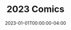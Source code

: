 ---
title: "2023 Comics"
type: "manual-list"
date: 2023-01-01T00:00:00-04:00
draft: false
categories: ["Projects", "Grafald"]
is_subpage: true
exclude_from_nav: true
nav_category: "grafald_years"
manual_links:
    - projects/grafald/comics/bonus_44.md
    - projects/grafald/comics/98.md
    - projects/grafald/comics/bonus_45.md
    - projects/grafald/comics/bonus_46.md
    - projects/grafald/comics/bonus_47.md
    - projects/grafald/comics/bonus_48.md
    - projects/grafald/comics/bonus_49.md
    - projects/grafald/comics/bonus_50.md
    - projects/grafald/comics/bonus_51.md
    - projects/grafald/comics/bonus_52.md
    - projects/grafald/comics/bonus_53.md
    - projects/grafald/comics/bonus_54.md
---